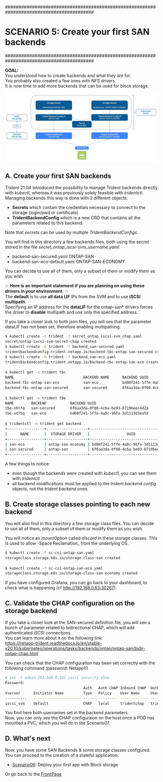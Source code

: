#########################################################################################
# SCENARIO 5: Create your first SAN backends 
#########################################################################################

**GOAL:**  
You understood how to create backends and what they are for.  
You probably also created a few ones with NFS drivers.  
It is now time to add more backends that can be used for block storage.  

<p align="center"><img src="Images/scenario5.jpg"></p>

## A. Create your first SAN backends

Trident 21.04 introduced the possibility to manage Trident backends directly with _kubectl_, whereas it was previously solely feasible with _tridentctl_.  
Managing backends this way is done with 2 different objects:

- **Secrets** which contain the credentials necessary to connect to the storage (login/pwd or certificate)
- **TridentBackendConfig** which is a new CRD that contains all the parameters related to this backend.

Note that _secrets_ can be used by multiple _TridentBackendConfigs_.

You will find in this directory a few backends files, both using the secret stored in the file _secret_ontap_iscsi-svm_username.yaml_:

- backend-san-secured.yaml        ONTAP-SAN
- backend-san-eco-default.yaml    ONTAP-SAN-ECONOMY  

You can decide to use all of them, only a subset of them or modify them as you wish

:boom: **Here is an important statement if you are planning on using these drivers in your environment.** :boom:  
The **default** is to use **all data LIF** IPs from the SVM and to use **iSCSI multipath**.  
Specifying an IP address for the **dataLIF** for the ontap-san* drivers forces the driver to **disable** multipath and use only the specified address.  

If you take a closer look to both json files, you will see that the parameter dataLIF has not been set, therefore enabling multipathing.  

```bash
$ kubectl create -n trident -f secret_ontap_iscsi-svm_chap.yaml
secret/ontap-iscsi-svm-secret-chap created
$ kubectl create -n trident -f backend_san-secured.yaml
tridentbackendconfig.trident.netapp.io/backend-tbc-ontap-san-secured created
$ kubectl create -n trident -f backend_san-eco.yaml
tridentbackendconfig.trident.netapp.io/backend-tbc-ontap-san-eco created

$ kubectl get -n trident tbc
NAME                                BACKEND NAME      BACKEND UUID                           PHASE   STATUS
backend-tbc-ontap-san-eco           san-eco           bd08f241-5ffe-4a8c-96fa-3d1113d3ea5d   Bound   Success
backend-tbc-ontap-san-secured       san-secured       6f6aa3da-0f00-4c6a-be93-8719beec4d2a   Bound   Success

$ kubectl get -n trident tbe
NAME        BACKEND           BACKEND UUID
tbe-n6tfq   san-secured       6f6aa3da-0f00-4c6a-be93-8719beec4d2a
tbe-xd75q   san-eco           bd08f241-5ffe-4a8c-96fa-3d1113d3ea5d

$ tridentctl -n trident get backend
+-----------------+-------------------+--------------------------------------+--------+---------+
|      NAME       |  STORAGE DRIVER   |                 UUID                 | STATE  | VOLUMES |
+-----------------+-------------------+--------------------------------------+--------+---------+
| san-eco         | ontap-san-economy | bd08f241-5ffe-4a8c-96fa-3d1113d3ea5d | online |       0 |
| san-secured     | ontap-san         | 6f6aa3da-0f00-4c6a-be93-8719beec4d2a | online |       0 |
+-----------------+-------------------+--------------------------------------+--------+---------+
```

A few things to notice:

- even though the backends were created with _kubectl_, you can see them with _tridentctl_
- all backend modifications must be applied to the _trident backend config_ objects, not the _trident backend_ ones.

## B. Create storage classes pointing to each new backend

You will also find in this directory a few storage class files.
You can decide to use all of them, only a subset of them or modify them as you wish.  

You will notice an _mountOption_ called _discard_ in these storage classes. This is used to allow -Space Reclamation_ from the underlying OS.  

```bash
$ kubectl create -f sc-csi-ontap-san.yaml
storageclass.storage.k8s.io/storage-class-san created

$ kubectl create -f sc-csi-ontap-san-eco.yaml
storageclass.storage.k8s.io/storage-class-san-economy created
```

If you have configured Grafana, you can go back to your dashboard, to check what is happening (cf http://192.168.0.63:30267).

## C. Validate the CHAP configuration on the storage backend

If you take a closer look at the SAN-secured definition file, you will see a bunch of parameter related to bidirectional CHAP, which will add authenticated iSCSI connections.  
You can learn more about it on the following link:  
https://netapp-trident.readthedocs.io/en/stable-v20.10/kubernetes/operations/tasks/backends/ontap/ontap-san/bidir-ontap-chap.html

You can check that the CHAP configuration has been set correctly with the following command (password: Netapp1!)

```bash
# ssh -l admin 192.168.0.101 iscsi security show
Password:
                                    Auth   Auth CHAP Inbound CHAP  Outbound CHAP
Vserver      Initiator Name         Type   Policy    User Name     User Name
----------   ---------------------- ------ --------- ------------- -------------
iscsi_svm    default                CHAP   local     tridentchap   tridenttarget
```

You find here both usernames set in the backend parameters.  
Now, you can only see the CHAP configuraion on the host once a POD has mounted a PVC, which you will do in the Scenario07.

## D. What's next

Now, you have some SAN Backends & some storage classes configured. You can proceed to the creation of a stateful application:  

- [Scenario06](../Scenario06): Deploy your first app with Block storage  

Or go back to the [FrontPage](https://github.com/YvosOnTheHub/LabNetApp)